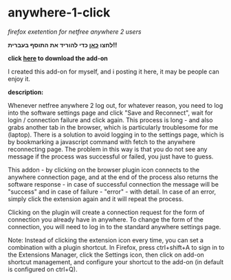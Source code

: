# anywhere-1-click
*firefox exetention for netfree anywhere 2 users*

**לחצו [כאן](https://github.com/chaim-chv/anywhere-1-click/raw/master/%D7%90%D7%A0%D7%99%D7%95%D7%95%D7%90%D7%A8%20%D7%91%D7%A7%D7%9C%D7%99%D7%A7%201.0.3.xpi) כדי להוריד את התוסף בעברית!!**

**click [here](https://github.com/chaim-chv/anywhere-1-click/raw/master/anywhere%201%20click%201.0.4%20fx.xpi) to download the add-on**

I created this add-on for myself, and i posting it here, it may be people can enjoy it.


__description:__

Whenever netfree anywhere 2 log out, for whatever reason, you need to log into the software settings page and click "Save and Reconnect", wait for login / connection failure and click again. This process is long - and also grabs another tab in the browser, which is particularly troublesome for me (laptop).
There is a solution to avoid logging in to the settings page, which is by bookmarking a javascript command with fetch to the anywhere reconnecting page. The problem in this way is that you do not see any message if the process was successful or failed, you just have to guess.

This addon - by clicking on the browser plugin icon connects to the anywhere connection page, and at the end of the process also returns the software response - in case of successful connection the message will be "success" and in case of failure - "error" - with detail. In case of an error, simply click the extension again and it will repeat the process.

Clicking on the plugin will create a connection request for the form of connection you already have in anywhere. To change the form of the connection, you will need to log in to the standard anywhere settings page.

Note: Instead of clicking the extension icon every time, you can set a combination with a plugin shortcut. In Firefox, press ctrl+shift+A to sign in to the Extensions Manager, click the Settings icon, then click on add-on shortcut management, and configure your shortcut to the add-on (in default is configured on ctrl+Q).
